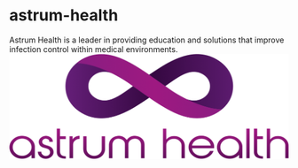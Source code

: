 # astrum-health
Astrum Health is a leader in providing education and solutions that improve infection control within medical environments.
![alt tag](astrum-logo.png)
